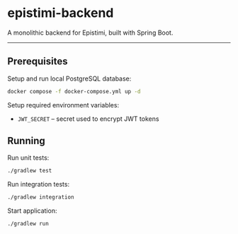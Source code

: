 # epistimi-backend

A monolithic backend for Epistimi, built with Spring Boot.

----

## Prerequisites

Setup and run local PostgreSQL database:

```bash
docker compose -f docker-compose.yml up -d
```

Setup required environment variables:
* `JWT_SECRET` – secret used to encrypt JWT tokens

## Running

Run unit tests:

```bash
./gradlew test
```

Run integration tests:

```bash
./gradlew integration
```

Start application:

```bash
./gradlew run
```
